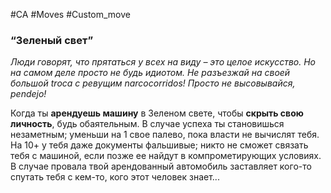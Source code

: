 #CA #Moves #Custom_move

### “Зеленый свет”
*Люди говорят, что прятаться у всех на виду – это целое искусство. Но на самом деле просто не будь идиотом. Не разъезжай на своей большой troca с ревущим narcocorridos! Просто не высовывайся, pendejo!*

Когда ты **арендуешь машину** в Зеленом свете, чтобы **скрыть свою личность**, будь обаятельным. В случае успеха ты становишься незаметным; уменьши на 1 свое палево, пока власти не вычислят тебя. На 10+ у тебя даже документы фальшивые; никто не сможет связать тебя с машиной, если позже ее найдут в компрометирующих условиях. В случае провала твой арендованный автомобиль заставляет кого-то спутать тебя с кем-то, кого этот человек знает...